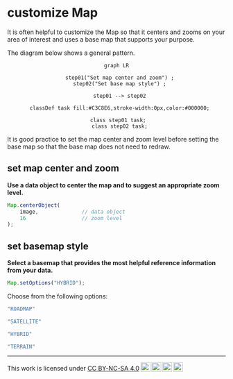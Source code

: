 # __customize Map__  

It is often helpful to customize the Map so that it centers and zooms on your area of interest and uses a base map that supports your purpose.  

The diagram below shows a general pattern.

<center>

``` mermaid
graph LR

  step01("Set map center and zoom") ;
  step02("Set base map style") ;

  step01 --> step02

  classDef task fill:#C3C8E6,stroke-width:0px,color:#000000;
  
  class step01 task; 
  class step02 task;

```

</center>

It is good practice to set the map center and zoom level before setting the base map so that the base map does not need to redraw.

## __set map center and zoom__  

__Use a data object to center the map and to suggest an appropriate zoom level.__  

```js
Map.centerObject(
    image,              // data object
    16                  // zoom level
);
```

## __set basemap style__  

__Select a basemap that provides the most helpful reference information from your data.__  

```js
Map.setOptions("HYBRID");
```

Choose from the following options: 

```js
"ROADMAP" 
```
```js   
"SATELLITE" 
```
```js
"HYBRID"
```
```js 
"TERRAIN" 
```

---  

<p xmlns:cc="http://creativecommons.org/ns#" >This work is licensed under <a href="https://creativecommons.org/licenses/by-nc-sa/4.0/?ref=chooser-v1" target="_blank" rel="license noopener noreferrer" style="display:inline-block;">CC BY-NC-SA 4.0<img style="height:22px!important;margin-left:3px;vertical-align:text-bottom;" src="https://mirrors.creativecommons.org/presskit/icons/cc.svg?ref=chooser-v1" alt=""><img style="height:22px!important;margin-left:3px;vertical-align:text-bottom;" src="https://mirrors.creativecommons.org/presskit/icons/by.svg?ref=chooser-v1" alt=""><img style="height:22px!important;margin-left:3px;vertical-align:text-bottom;" src="https://mirrors.creativecommons.org/presskit/icons/nc.svg?ref=chooser-v1" alt=""><img style="height:22px!important;margin-left:3px;vertical-align:text-bottom;" src="https://mirrors.creativecommons.org/presskit/icons/sa.svg?ref=chooser-v1" alt=""></a></p>